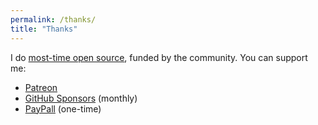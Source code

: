 ```yaml
---
permalink: /thanks/
title: "Thanks"
---
```


I do [most-time open source](https://github.com/sponsors/el3um4s), funded by the community. You can support me:

- [Patreon](https://www.patreon.com/el3um4s)
- [GitHub Sponsors](https://github.com/sponsors/el3um4s) (monthly)
- [PayPall](https://www.paypal.com/paypalme/el3um4s) (one-time)

